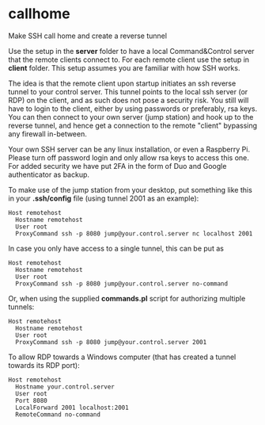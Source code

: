 # callhome
Make SSH call home and create a reverse tunnel

Use the setup in the **server** folder to have a local Command&Control server that the remote clients connect to. For each remote client use the setup in **client** folder. This setup assumes you are familiar with how SSH works.

The idea is that the remote client upon startup initiates an ssh reverse tunnel to your control server. This tunnel points to the local ssh server (or RDP) on the client, and as such does not pose a security risk. You still will have to login to the client, either by using passwords or preferably, rsa keys. You can then connect to your own server (jump station) and hook up to the reverse tunnel, and hence get a connection to the remote "client" bypassing any firewall in-between.

Your own SSH server can be any linux installation, or even a Raspberry Pi. Please turn off password login and only allow rsa keys to access this one. For added security we have put 2FA in the form of Duo and Google authenticator as backup. 

To make use of the jump station from your desktop, put something like this in your **.ssh/config** file (using tunnel 2001 as an example):

```
Host remotehost
  Hostname remotehost
  User root
  ProxyCommand ssh -p 8080 jump@your.control.server nc localhost 2001
```

In case you only have access to a single tunnel, this can be put as
```
Host remotehost
  Hostname remotehost
  User root
  ProxyCommand ssh -p 8080 jump@your.control.server no-command
```

Or, when using the supplied **commands.pl** script for authorizing multiple tunnels:
```
Host remotehost
  Hostname remotehost
  User root
  ProxyCommand ssh -p 8080 jump@your.control.server 2001
```
To allow RDP towards a Windows computer (that has created a tunnel towards its RDP port):
```
Host remotehost
  Hostname your.control.server
  User root
  Port 8080
  LocalForward 2001 localhost:2001
  RemoteCommand no-command
```
